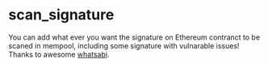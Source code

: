 # scan_signature

You can add what ever you want the signature on Ethereum contranct to be scaned in mempool, including some signature with vulnarable issues!
Thanks to awesome [whatsabi](https://github.com/shazow/whatsabi).